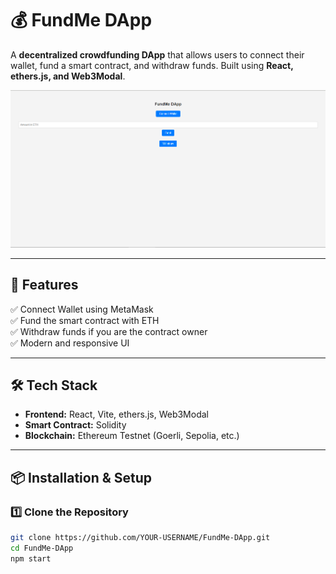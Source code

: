 # 💰 FundMe DApp

A **decentralized crowdfunding DApp** that allows users to connect their wallet, fund a smart contract, and withdraw funds. Built using **React, ethers.js, and Web3Modal**.

![FundMe DApp Screenshot](./image.png)

---

## 🚀 Features

✅ Connect Wallet using MetaMask  
✅ Fund the smart contract with ETH  
✅ Withdraw funds if you are the contract owner  
✅ Modern and responsive UI  

---

## 🛠 Tech Stack

- **Frontend:** React, Vite, ethers.js, Web3Modal  
- **Smart Contract:** Solidity  
- **Blockchain:** Ethereum Testnet (Goerli, Sepolia, etc.)  

---

## 📦 Installation & Setup

### 1️⃣ Clone the Repository
```sh
git clone https://github.com/YOUR-USERNAME/FundMe-DApp.git
cd FundMe-DApp
npm start
